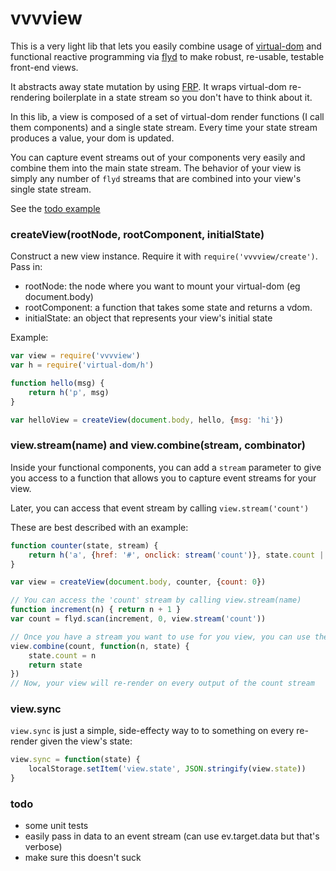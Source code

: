 # vvvview

This is a very light lib that lets you easily combine usage of [virtual-dom](https://github.com/Matt-Esch/virtual-dom) and functional reactive programming via [flyd](https://github.com/paldepind/flyd) to make robust, re-usable, testable front-end views.

It abstracts away state mutation by using [FRP](https://gist.github.com/staltz/868e7e9bc2a7b8c1f754). It wraps virtual-dom re-rendering boilerplate in a state stream so you don't have to think about it. 

In this lib, a view is composed of a set of virtual-dom render functions (I call them components) and a single state stream. Every time your state stream produces a value, your dom is updated.

You can capture event streams out of your components very easily and combine them into the main state stream. The behavior of your view is simply any number of `flyd` streams that are combined into your view's single state stream.

See the [todo example](examples/todo/index.js)

### createView(rootNode, rootComponent, initialState)

Construct a new view instance. Require it with `require('vvvview/create')`. Pass in:

* rootNode: the node where you want to mount your virtual-dom (eg document.body)
* rootComponent: a function that takes some state and returns a vdom.
* initialState: an object that represents your view's initial state

Example:

```js
var view = require('vvvview')
var h = require('virtual-dom/h')

function hello(msg) {
	return h('p', msg)
}

var helloView = createView(document.body, hello, {msg: 'hi'})
```

### view.stream(name) and view.combine(stream, combinator)

Inside your functional components, you can add a `stream` parameter to give you access to a function that allows you to capture event streams for your view.

Later, you can access that event stream by calling `view.stream('count')`

These are best described with an example:

```js
function counter(state, stream) {
	return h('a', {href: '#', onclick: stream('count')}, state.count || 'click me!')
}

var view = createView(document.body, counter, {count: 0})

// You can access the 'count' stream by calling view.stream(name)
function increment(n) { return n + 1 }
var count = flyd.scan(increment, 0, view.stream('count'))

// Once you have a stream you want to use for you view, you can use the view.combine function to combine it into your view's state stream
view.combine(count, function(n, state) {
	state.count = n
	return state
})
// Now, your view will re-render on every output of the count stream 
```

### view.sync

`view.sync` is just a simple, side-effecty way to to something on every re-render given the view's state:

```js
view.sync = function(state) {
	localStorage.setItem('view.state', JSON.stringify(view.state))
}
```


### todo

* some unit tests 
* easily pass in data to an event stream (can use ev.target.data but that's verbose)
* make sure this doesn't suck
